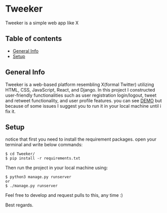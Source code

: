 # Tweeker
Tweeker is a simple web app like X

## Table of contents
* [General Info](#general-info)
* [Setup](#setup)

## General Info
Tweeker is a web-based platform resembling X(formal Twitter) utilizing HTML, CSS, JavaScript, React, and Django. In this project I constructed user-friendly functionalities such as user registration login/logout, tweet and retweet functionality, and user profile features. you can see [DEMO](https://tweeker-fm8dmq290-amirnourani.vercel.app/) but because of some issues I suggest you to run it in your local machine until i fix it. 


## Setup
notice that first you need to install the requirement packages. open your terminal and write below commands:
```
$ cd Tweeker/
$ pip install -r requirements.txt 
```
Then run the project in your local machine using: 
```
$ python3 manage.py runserver
or
$ ./manage.py runserver
```

Feel free to develop and request pulls to this, any time :) 

Best regards.
